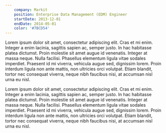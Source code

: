 ```yaml
---
    company: Markit
    position: Enterprise Data Management (EDM) Engineer
    startDate: 2013-12-01
    endDate: 2014-05-01
    color: '#7BCD54'
---
```


Lorem ipsum dolor sit amet, consectetur adipiscing elit. Cras et mi enim. Integer a enim lacinia, sagittis sapien ac, semper justo. In hac habitasse platea dictumst. Proin molestie sit amet augue id venenatis. Integer at massa neque. Nulla facilisi. Phasellus elementum ligula vitae sodales imperdiet. Praesent id mi viverra, vehicula augue sed, dignissim lorem. Proin interdum ligula non ante mattis, non ultricies orci volutpat. Etiam blandit, tortor nec consequat viverra, neque nibh faucibus nisi, at accumsan nisl urna eu nisl.

Lorem ipsum dolor sit amet, consectetur adipiscing elit. Cras et mi enim. Integer a enim lacinia, sagittis sapien ac, semper justo. In hac habitasse platea dictumst. Proin molestie sit amet augue id venenatis. Integer at massa neque. Nulla facilisi. Phasellus elementum ligula vitae sodales imperdiet. Praesent id mi viverra, vehicula augue sed, dignissim lorem. Proin interdum ligula non ante mattis, non ultricies orci volutpat. Etiam blandit, tortor nec consequat viverra, neque nibh faucibus nisi, at accumsan nisl urna eu nisl.
